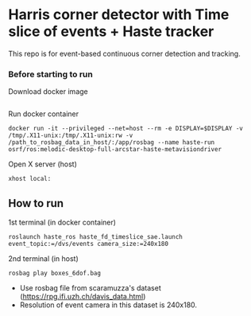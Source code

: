 # Harris corner detector with Time slice of events + Haste tracker

This repo is for event-based continuous corner detection and tracking.

### Before starting to run
Download docker image
```
```
Run docker container
```
docker run -it --privileged --net=host --rm -e DISPLAY=$DISPLAY -v /tmp/.X11-unix:/tmp/.X11-unix:rw -v /path_to_rosbag_data_in_host/:/app/rosbag --name haste-run osrf/ros:melodic-desktop-full-arcstar-haste-metavisiondriver
```
Open X server (host)
```
xhost local:
```
## How to run
1st terminal (in docker container)
```
roslaunch haste_ros haste_fd_timeslice_sae.launch event_topic:=/dvs/events camera_size:=240x180
```
2nd terminal (in host)
```
rosbag play boxes_6dof.bag
```
- Use rosbag file from scaramuzza's dataset (https://rpg.ifi.uzh.ch/davis_data.html)
- Resolution of event camera in this dataset is 240x180.
